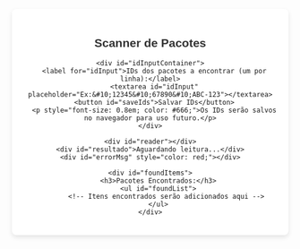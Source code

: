 <!DOCTYPE html>
<html lang="pt-BR">
<head>
  <meta charset="UTF-8">
  <meta name="viewport" content="width=device-width, initial-scale=1.0">
  <title>Scanner de Pacotes Avançado</title>
  <script src="https://unpkg.com/html5-qrcode/minified/html5-qrcode.min.js"></script>
  <style>
    body {
      font-family: Arial, sans-serif;
      display: flex;
      flex-direction: column;
      align-items: center;
      justify-content: center;
      min-height: 100vh;
      margin: 0;
      transition: background-color 0.3s ease; /* Transição suave para as cores */
    }
    #container {
      background-color: white;
      padding: 20px;
      border-radius: 8px;
      box-shadow: 0 4px 8px rgba(0, 0, 0, 0.1);
      text-align: center;
      width: 90%;
      max-width: 500px;
    }
    h2 {
      color: #333;
    }
    #reader {
      width: 100%;
      max-width: 300px; /* Mantém a largura do scanner controlável */
      margin: 20px auto;
    }
    #resultado {
      margin-top: 20px;
      font-size: 1.2em;
      font-weight: bold;
      padding: 10px;
      border-radius: 5px;
    }
    .ok {
      color: green;
      background-color: #e6ffe6;
    }
    .erro {
      color: red;
      background-color: #ffe6e6;
    }
    #errorMsg {
      color: red;
      margin-top: 10px;
    }
    #idInputContainer {
      margin-top: 20px;
      text-align: left;
    }
    #idInputContainer label {
      display: block;
      margin-bottom: 5px;
      font-weight: bold;
    }
    #idInput {
      width: calc(100% - 22px);
      padding: 10px;
      border: 1px solid #ccc;
      border-radius: 4px;
      margin-bottom: 10px;
      resize: vertical; /* Permite redimensionar verticalmente */
      min-height: 80px;
    }
    #saveIds {
      background-color: #007bff;
      color: white;
      padding: 10px 15px;
      border: none;
      border-radius: 4px;
      cursor: pointer;
      font-size: 1em;
    }
    #saveIds:hover {
      background-color: #0056b3;
    }
    .status-green {
      background-color: #d4edda; /* Verde claro para feedback visual na tela */
    }
    .status-red {
      background-color: #f8d7da; /* Vermelho claro para feedback visual na tela */
    }
    #foundItems {
      margin-top: 20px;
      text-align: left;
      border-top: 1px solid #eee;
      padding-top: 15px;
    }
    #foundItems h3 {
      margin-top: 0;
      color: #333;
    }
    #foundList {
      list-style: none;
      padding: 0;
      max-height: 150px;
      overflow-y: auto;
      border: 1px solid #eee;
      padding: 10px;
      border-radius: 4px;
    }
    #foundList li {
      padding: 5px 0;
      border-bottom: 1px dashed #eee;
    }
    #foundList li:last-child {
      border-bottom: none;
    }
  </style>
</head>
<body>
  <div id="container">
    <h2>Scanner de Pacotes</h2>

    <div id="idInputContainer">
      <label for="idInput">IDs dos pacotes a encontrar (um por linha):</label>
      <textarea id="idInput" placeholder="Ex:&#10;12345&#10;67890&#10;ABC-123"></textarea>
      <button id="saveIds">Salvar IDs</button>
      <p style="font-size: 0.8em; color: #666;">Os IDs serão salvos no navegador para uso futuro.</p>
    </div>

    <div id="reader"></div>
    <div id="resultado">Aguardando leitura...</div>
    <div id="errorMsg" style="color: red;"></div>

    <div id="foundItems">
        <h3>Pacotes Encontrados:</h3>
        <ul id="foundList">
            <!-- Itens encontrados serão adicionados aqui -->
        </ul>
    </div>
  </div>

  <script>
    let idsValidos = []; // Array para armazenar os IDs
    const resultadoDiv = document.getElementById("resultado");
    const errorMsgDiv = document.getElementById("errorMsg");
    const idInput = document.getElementById("idInput");
    const saveIdsButton = document.getElementById("saveIds");
    const foundList = document.getElementById("foundList");

    // Carregar IDs salvos localmente
    function loadSavedIds() {
      const savedIds = localStorage.getItem('inventoryIds');
      if (savedIds) {
        idInput.value = savedIds;
        idsValidos = savedIds.split('\n').map(id => id.trim()).filter(id => id.length > 0);
      }
    }

    // Salvar IDs inseridos pelo usuário
    saveIdsButton.addEventListener('click', () => {
      const inputIds = idInput.value;
      localStorage.setItem('inventoryIds', inputIds);
      idsValidos = inputIds.split('\n').map(id => id.trim()).filter(id => id.length > 0);
      alert('IDs salvos com sucesso!');
      console.log("IDs válidos carregados:", idsValidos);
    });

    // Função para tocar bip de sucesso
    function playSuccessBeep() {
      const context = new (window.AudioContext || window.webkitAudioContext)();
      const oscillator = context.createOscillator();
      oscillator.connect(context.destination);
      oscillator.frequency.value = 800; // Frequência mais alta para sucesso
      oscillator.type = 'sine';
      oscillator.start();
      oscillator.stop(context.currentTime + 0.1);
    }

    // Função para tocar bip de falha
    function playFailureBeep() {
      const context = new (window.AudioContext || window.webkitAudioContext)();
      const oscillator = context.createOscillator();
      oscillator.connect(context.destination);
      oscillator.frequency.value = 400; // Frequência mais baixa para falha
      oscillator.type = 'triangle';
      oscillator.start();
      oscillator.stop(context.currentTime + 0.2); // Um pouco mais longo para falha
    }

    function setScreenColor(isSuccess) {
        document.body.classList.remove('status-green', 'status-red');
        if (isSuccess) {
            document.body.classList.add('status-green');
        } else {
            document.body.classList.add('status-red');
        }
        // Volta a cor normal após um tempo
        setTimeout(() => {
            document.body.classList.remove('status-green', 'status-red');
        }, 1000); // Remove a cor após 1 segundo
    }

    function verificarCodigo(decodedText) {
      if (idsValidos.includes(decodedText)) {
        resultadoDiv.innerText = "✅ Pacote encontrado: " + decodedText;
        resultadoDiv.className = "ok";
        playSuccessBeep();
        setScreenColor(true);

        // Adicionar à lista de encontrados se ainda não estiver lá
        if (!Array.from(foundList.children).some(li => li.textContent === decodedText)) {
            const listItem = document.createElement('li');
            listItem.textContent = decodedText;
            foundList.appendChild(listItem);
            foundList.scrollTop = foundList.scrollHeight; // Rolar para o final
        }
      } else {
        resultadoDiv.innerText = "❌ Não encontrado: " + decodedText;
        resultadoDiv.className = "erro";
        playFailureBeep();
        setScreenColor(false);
      }
    }

    // Função para inicializar o scanner
    function initScanner() {
      // Primeiro, listar as câmeras disponíveis
      Html5Qrcode.getCameras().then(devices => {
        if (devices && devices.length) {
          // Encontrar a câmera traseira (environment)
          let backCamera = devices.find(device =>
            device.label.toLowerCase().includes('back') ||
            device.label.toLowerCase().includes('rear') ||
            device.label.toLowerCase().includes('environment') ||
            device.label.toLowerCase().includes('câmera traseira') // Adicionei mais termos para português
          );

          const cameraId = backCamera ? backCamera.id : devices[0].id; // Usa a traseira ou a primeira disponível

          const html5QrCode = new Html5Qrcode("reader");
          const config = {
            fps: 10,
            qrbox: { width: 250, height: 250 },
            rememberLastUsedCamera: true // Lembrar a última câmera usada
          };

          html5QrCode.start(
            cameraId,
            config,
            verificarCodigo,
            (errorMessage) => {
              // Mensagem de erro exibida para o usuário
              errorMsgDiv.innerText = "Erro na leitura: " + errorMessage;
            }
          ).catch(err => {
            errorMsgDiv.innerText = "Erro ao iniciar câmera: " + err;
            console.error("Erro ao iniciar câmera: ", err);
          });
        } else {
          throw new Error("Nenhuma câmera encontrada");
        }
      }).catch(err => {
        errorMsgDiv.innerText = "Erro ao acessar câmeras: " + err;
        console.error("Erro ao acessar câmeras: ", err);
      });
    }

    // Iniciar o scanner quando a página carregar
    document.addEventListener('DOMContentLoaded', () => {
        loadSavedIds(); // Carrega os IDs ao iniciar
        initScanner();
    });
  </script>
</body>
</html>
